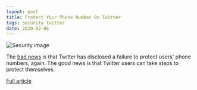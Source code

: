 ```yaml
---
layout: post
title: Protect Your Phone Number On Twitter
tags: security twitter
date: 2020-02-06
---
```


![Security image](https://www.eff.org/files/banner_library/privacy-test-image.png)

The [bad news](https://www.eff.org/deeplinks/2020/02/how-twitters-default-settings-can-leak-your-phone-number) 
is that Twitter has disclosed a failure to protect users' phone numbers, again. 
The good news is that Twitter users can take steps to protect themselves.

[Full article](https://www.eff.org/deeplinks/2020/02/how-protect-your-phone-number-twitter)
